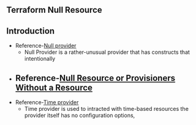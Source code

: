 ## Terraform Null Resource
## Introduction
- Reference-[Null provider](https://registry.terraform.io/providers/hashicorp/null/latest/docs)
    - Null Provider is a rather-unusual provider that has constructs that intentionally 
- Reference-[Null Resource or Provisioners Without a Resource](https://www.terraform.io/language/resources/provisioners/null_resource)
    - 
- Reference-[Time provider](https://registry.terraform.io/providers/hashicorp/time/latest/docs)
    - Time provider is used to intracted with time-based resources the provider itself has no configuration options,